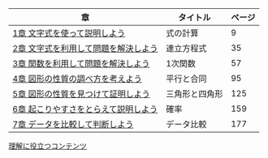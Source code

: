 |章|タイトル|ページ|
|---|---|---|
|	[1章	文字式を使って説明しよう](materials/2nd/chap-2-1/chap-2-1.md)	|	式の計算		|	9	|
|	[2章	文字式を利用して問題を解決しよう](materials/2nd/chap-2-2/chap-2-2.md)	|	連立方程式		|	35	|
|	[3章	関数を利用して問題を解決しよう](materials/2nd/chap-2-3/chap-2-3.md)	|	1次関数		|	57	|
|	[4章	図形の性質の調べ方を考えよう](materials/2nd/chap-2-4/chap-2-4.md)	|	平行と合同		|	95	|
|	[5章	図形の性質を見つけて証明しよう](materials/2nd/chap-2-5/chap-2-5.md)	|	三角形と四角形		|	125	|
|	[6章	起こりやすさをとらえて説明しよう](materials/2nd/chap-2-6/chap-2-6.md)	|	確率		|	159	|
|	[7章	データを比較して判断しよう](materials/2nd/chap-2-7/chap-2-7.md)	|	データ比較		|	177	|

[理解に役立つコンテンツ](https://github.com/ryoya-ikeda/math-kit/wiki#%E7%90%86%E8%A7%A3%E3%81%AE%E5%BD%B9%E3%81%AB%E7%AB%8B%E3%81%A4%E3%82%B5%E3%82%A4%E3%83%88)
